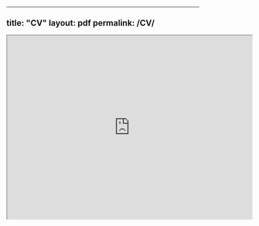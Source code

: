   ---
 title: "CV"
 layout: pdf
 permalink: /CV/
 ---
   <iframe src="https://drive.google.com/file/d/154YYgwvjjcRzjqpdBAAZnmTohxc_XpJN/view?usp=sharing" width="640" height="480"></iframe>
